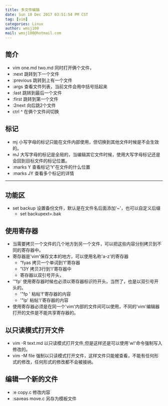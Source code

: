 ```yaml
---
title: 多文件编辑
date: Sun 10 Dec 2017 03:51:54 PM CST
tag: [vim]
categories: Linux
author: wmsj100
mail: wmsj100@hotmail.com
---
```


## 简介
- vim one.md two.md 同时打开俩个文件，
- :next 跳转到下一个文件
- :previous 跳转到上有一个文件
- :args 查看文件列表，当前文件会用中括号括起来
- :last 跳转到最后一个文件
- :first 跳转到第一个文件
- :2next 向后跳2个文件
- ctrl ^ 在俩个文件间切换

## 标记
- mj 小写字母的标记只能在文件内部使用，但切换到其他文件时候是不会生效的。
- mJ 大写字母的标记是全局的，当编辑其它文件时候，使用大写字母标记还是会回到目标文件的标记位置。
- :marks Y 查看标记'Y'在文件的什么位置
- :marks JY 查看多个标记的详情

---
## 功能区
- set backup 设置备份文件，默认是在文件名后面添加'~'，也可以自定义后缀
	- set backupext=.bak

## 使用寄存器
- 当需要拷贝一个文件的几个地方到另一个文件，可以把这些内容分别拷贝到不同的寄存器中。
- 寄存器是'vim'保存文本的地方，可以使用名称'a-z'的寄存器
	- “fyas 拷贝一个单词到'f'寄存器
	- ”l3Y 拷贝3行到'l'寄存器中
	- 寄存器以双引号开头，
- '"fp' 使用寄存器时候也必须以寄存器标识符开头，当然了，也是以双引号开头的。
	- '"fp ' 粘帖'f'寄存器的内容
	- '"lp' 粘帖'l'寄存器的内容
- 使用寄存器必须是在同一个'vim'内部的文件间可以使用，不同的'vim'编辑器打开的文件是不能共享寄存器的。

## 以只读模式打开文件
- vim -R text.md 以只读模式打开文件,但是这样还是可以使用'w!'命令强制写入修改的。
- vim -M file 强制以只读模式打开文件，这样文件只能被查看，不能有任何形式的修改，任何形式的修改都不会被接纳。

## 编辑一个新的文件
- :e copy.c 修改内容
- :saveas move.c 另存为模板文件
